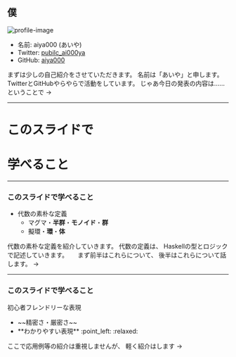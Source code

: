 ## 僕
![profile-image](profile.png)

- 名前: aiya000 (あいや)
- Twitter: [pubilc\_ai000ya](https://twitter.com/public_ai000ya)
- GitHub: [aiya000](https://github.com/aiya000)

<aside class="notes">
まずは少しの自己紹介をさせていただきます。
名前は「あいや」と申します。
TwitterとGitHubやらやらで活動をしています。  
じゃあ今日の発表の内容は……
ということで ->
</aside>

- - - - -

# このスライドで
# 学べること

- - - - -

### このスライドで学べること

- 代数の素朴な定義
    - マグマ・**半群**・**モノイド**・**群**
    - 擬環・**環**・**体**

<aside class="notes">
代数の素朴な定義を紹介していきます。  
代数の定義は、
Haskellの型とロジックで記述していきます。  
　  
まず前半はこれらについて、
後半はこれらについて話します。
->
</aside>

- - - - -

### このスライドで学べること

初心者フレンドリーな表現

<ul class='no-signs'>
    <li>~~精密さ・厳密さ~~</li>
    <li>**わかりやすい表現** :point_left: :relaxed:</li>
</ul>

<aside class="notes">
ここで応用例等の紹介は重視しませんが、
軽く紹介はします ->
</aside>
